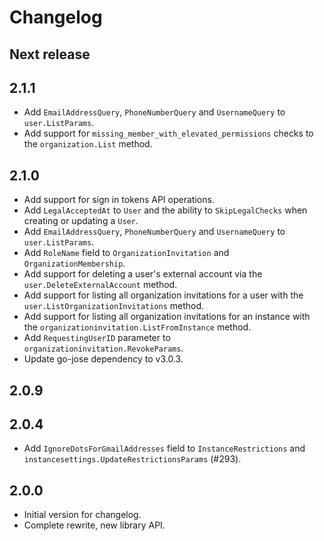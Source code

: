 # Changelog

## Next release

## 2.1.1

- Add `EmailAddressQuery`, `PhoneNumberQuery` and `UsernameQuery` to `user.ListParams`.
- Add support for `missing_member_with_elevated_permissions` checks to the `organization.List` method.

## 2.1.0

- Add support for sign in tokens API operations.
- Add `LegalAcceptedAt` to `User` and the ability to `SkipLegalChecks` when creating or updating a `User`.
- Add `EmailAddressQuery`, `PhoneNumberQuery` and `UsernameQuery` to `user.ListParams`.
- Add `RoleName` field to `OrganizationInvitation` and `OrganizationMembership`.
- Add support for deleting a user's external account via the `user.DeleteExternalAccount` method.
- Add support for listing all organization invitations for a user with the `user.ListOrganizationInvitations` method.
- Add support for listing all organization invitations for an instance with the `organizationinvitation.ListFromInstance` method.
- Add `RequestingUserID` parameter to `organizationinvitation.RevokeParams`.
- Update go-jose dependency to v3.0.3.

## 2.0.9

## 2.0.4

- Add `IgnoreDotsForGmailAddresses` field to `InstanceRestrictions` and `instancesettings.UpdateRestrictionsParams` (#293).

## 2.0.0

- Initial version for changelog.
- Complete rewrite, new library API.
